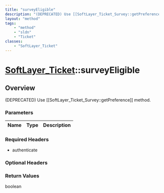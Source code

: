 ```yaml
---
title: "surveyEligible"
description: "(DEPRECATED) Use [[SoftLayer_Ticket_Survey::getPreference]] method."
layout: "method"
tags:
    - "method"
    - "sldn"
    - "Ticket"
classes:
    - "SoftLayer_Ticket"
---
```

# [SoftLayer_Ticket](/reference/services/SoftLayer_Ticket)::surveyEligible




## Overview 
(DEPRECATED) Use [[SoftLayer_Ticket_Survey::getPreference]] method. 

### Parameters 
|Name | Type | Description |
| --- | --- | --- |


### Required Headers
* authenticate

### Optional Headers

### Return Values
boolean

